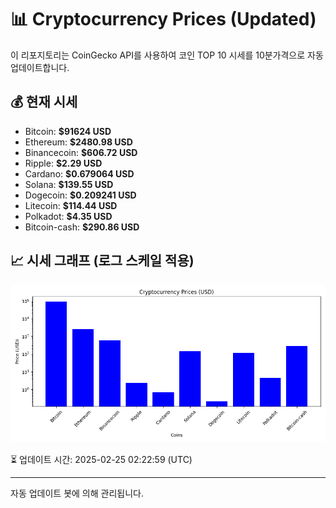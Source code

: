 
# 📊 Cryptocurrency Prices (Updated)

이 리포지토리는 CoinGecko API를 사용하여 코인 TOP 10 시세를 10분가격으로 자동 업데이트합니다.

## 💰 현재 시세
- Bitcoin: **$91624 USD**
- Ethereum: **$2480.98 USD**
- Binancecoin: **$606.72 USD**
- Ripple: **$2.29 USD**
- Cardano: **$0.679064 USD**
- Solana: **$139.55 USD**
- Dogecoin: **$0.209241 USD**
- Litecoin: **$114.44 USD**
- Polkadot: **$4.35 USD**
- Bitcoin-cash: **$290.86 USD**

## 📈 시세 그래프 (로그 스케일 적용)
![Crypto Prices](crypto_prices.png)

⏳ 업데이트 시간: 2025-02-25 02:22:59 (UTC)

---
자동 업데이트 봇에 의해 관리됩니다.
